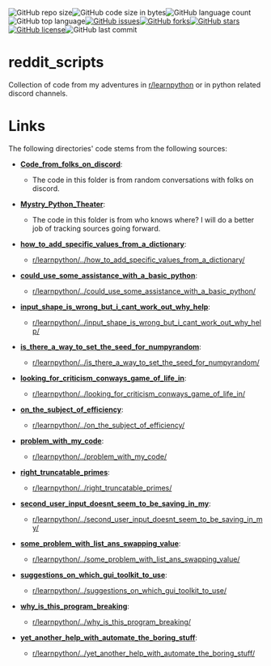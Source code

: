 ![GitHub repo size](https://img.shields.io/github/repo-size/Phillyclause89/reddit_scripts?style=plastic)![GitHub code size in bytes](https://img.shields.io/github/languages/code-size/Phillyclause89/reddit_scripts?style=plastic)![GitHub language count](https://img.shields.io/github/languages/count/Phillyclause89/reddit_scripts?style=plastic)![GitHub top language](https://img.shields.io/github/languages/top/Phillyclause89/reddit_scripts?style=plastic)[![GitHub issues](https://img.shields.io/github/issues/Phillyclause89/reddit_scripts?style=plastic)](https://github.com/Phillyclause89/reddit_scripts/issues)[![GitHub forks](https://img.shields.io/github/forks/Phillyclause89/reddit_scripts?style=plastic)](https://github.com/Phillyclause89/reddit_scripts/network)[![GitHub stars](https://img.shields.io/github/stars/Phillyclause89/reddit_scripts?style=plastic)](https://github.com/Phillyclause89/reddit_scripts/stargazers)[![GitHub license](https://img.shields.io/github/license/Phillyclause89/reddit_scripts?style=plastic)](https://github.com/Phillyclause89/reddit_scripts/blob/master/LICENSE)![GitHub last commit](https://img.shields.io/github/last-commit/Phillyclause89/reddit_scripts?style=plastic)



# reddit_scripts
 Collection of code from my adventures in [r/learnpython](https://www.reddit.com/r/learnpython/) or in python related discord channels.
 
# Links
 The following directories' code stems from the following sources:
  * [**Code_from_folks_on_discord**](https://github.com/Phillyclause89/reddit_scripts/tree/master/Code_from_folks_on_discord): 
     * The code in this folder is from random conversations with folks on discord.
  
  * [**Mystry_Python_Theater**](https://github.com/Phillyclause89/reddit_scripts/tree/master/Mystry_Python_Theater): 
     * The code in this folder is from who knows where? I will do a better job of tracking sources going forward.
  
  * [**how_to_add_specific_values_from_a_dictionary**](https://github.com/Phillyclause89/reddit_scripts/tree/master/how_to_add_specific_values_from_a_dictionary): 
     * [r/learnpython/../how_to_add_specific_values_from_a_dictionary/](https://www.reddit.com/r/learnpython/comments/e8me3f/how_to_add_specific_values_from_a_dictionary/)
  
  * [**could_use_some_assistance_with_a_basic_python**](https://github.com/Phillyclause89/reddit_scripts/tree/master/could_use_some_assistance_with_a_basic_python): 
     * [r/learnpython/../could_use_some_assistance_with_a_basic_python/](https://www.reddit.com/r/learnpython/comments/e4tg67/could_use_some_assistance_with_a_basic_python/)
  
  * [**input_shape_is_wrong_but_i_cant_work_out_why_help**](https://github.com/Phillyclause89/reddit_scripts/tree/master/input_shape_is_wrong_but_i_cant_work_out_why_help): 
     * [r/learnpython/../input_shape_is_wrong_but_i_cant_work_out_why_help/](https://www.reddit.com/r/learnpython/comments/dz64kt/input_shape_is_wrong_but_i_cant_work_out_why_help/)
  
  * [**is_there_a_way_to_set_the_seed_for_numpyrandom**](https://github.com/Phillyclause89/reddit_scripts/tree/master/is_there_a_way_to_set_the_seed_for_numpyrandom):
     * [r/learnpython/../is_there_a_way_to_set_the_seed_for_numpyrandom/](https://www.reddit.com/r/learnpython/comments/du4f22/is_there_a_way_to_set_the_seed_for_numpyrandom/)
  
  * [**looking_for_criticism_conways_game_of_life_in**](https://github.com/Phillyclause89/reddit_scripts/tree/master/looking_for_criticism_conways_game_of_life_in):
     * [r/learnpython/../looking_for_criticism_conways_game_of_life_in/](https://www.reddit.com/r/learnpython/comments/e5ag24/looking_for_criticism_conways_game_of_life_in/)
  
  * [**on_the_subject_of_efficiency**](https://github.com/Phillyclause89/reddit_scripts/tree/master/on_the_subject_of_efficiency):
     * [r/learnpython/../on_the_subject_of_efficiency/](https://www.reddit.com/r/learnpython/comments/dtpn9x/on_the_subject_of_efficiency/)
  
  * [**problem_with_my_code**](https://github.com/Phillyclause89/reddit_scripts/tree/master/problem_with_my_code):
     * [r/learnpython/../problem_with_my_code/](https://www.reddit.com/r/learnpython/comments/dqdqzu/problem_with_my_code/)
  
  * [**right_truncatable_primes**](https://github.com/Phillyclause89/reddit_scripts/tree/master/right_truncatable_primes):
     * [r/learnpython/../right_truncatable_primes/](https://www.reddit.com/r/learnpython/comments/e4niv0/right_truncatable_primes/)
  
  * [**second_user_input_doesnt_seem_to_be_saving_in_my**](https://github.com/Phillyclause89/reddit_scripts/tree/master/second_user_input_doesnt_seem_to_be_saving_in_my):
     * [r/learnpython/../second_user_input_doesnt_seem_to_be_saving_in_my/](https://www.reddit.com/r/learnpython/comments/e4otmh/second_user_input_doesnt_seem_to_be_saving_in_my/)
  
  * [**some_problem_with_list_ans_swapping_value**](https://github.com/Phillyclause89/reddit_scripts/tree/master/some_problem_with_list_ans_swapping_value):
     * [r/learnpython/../some_problem_with_list_ans_swapping_value/](https://www.reddit.com/r/learnpython/comments/e2nyut/some_problem_with_list_ans_swapping_value/)
  
  * [**suggestions_on_which_gui_toolkit_to_use**](https://github.com/Phillyclause89/reddit_scripts/tree/master/suggestions_on_which_gui_toolkit_to_use):
     * [r/learnpython/../suggestions_on_which_gui_toolkit_to_use/](https://www.reddit.com/r/learnpython/comments/e5qw6m/suggestions_on_which_gui_toolkit_to_use/)
  
  * [**why_is_this_program_breaking**](https://github.com/Phillyclause89/reddit_scripts/tree/master/why_is_this_program_breaking):
     * [r/learnpython/../why_is_this_program_breaking/](https://www.reddit.com/r/learnpython/comments/dqnptq/why_is_this_program_breaking/)
  
  * [**yet_another_help_with_automate_the_boring_stuff**](https://github.com/Phillyclause89/reddit_scripts/tree/master/yet_another_help_with_automate_the_boring_stuff):
     * [r/learnpython/../yet_another_help_with_automate_the_boring_stuff/](https://www.reddit.com/r/learnpython/comments/d2ikcl/yet_another_help_with_automate_the_boring_stuff/)
  
